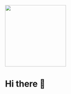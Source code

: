 <div id="header" aling="center">
 <img src="https://tenor.com/es/view/shigure-ui-dance-ui-mama-ui-shigure-vtuber-gif-5251904257118298829" width="200"/>
 <h1>Hi there 👋</h1>  
</div>
<!--
**Asio42/Asio42** is a ✨ _special_ ✨ repository because its `README.md` (this file) appears on your GitHub profile.

Here are some ideas to get you started:

- 🔭 I’m currently working on ...
- 🌱 I’m currently learning ...
- 👯 I’m looking to collaborate on ...
- 🤔 I’m looking for help with ...
- 💬 Ask me about ...
- 📫 How to reach me: ...
- 😄 Pronouns: ...
- ⚡ Fun fact: ...
-->
